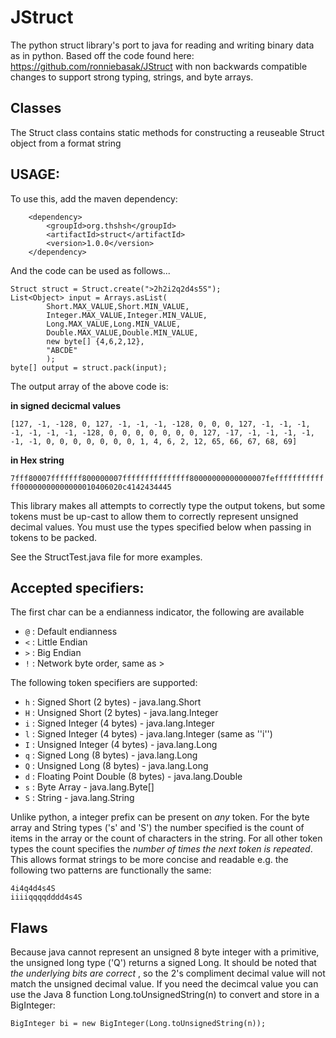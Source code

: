 # JStruct
The python struct library's port to java for reading and writing binary data as in python. Based off the code found here: https://github.com/ronniebasak/JStruct with non backwards compatible changes to support strong typing, strings, and byte arrays.

## Classes
The Struct class contains static methods for constructing a reuseable Struct object from a format string

## USAGE:
To use this, add the maven dependency:

```
	<dependency>
		<groupId>org.thshsh</groupId>
		<artifactId>struct</artifactId>
		<version>1.0.0</version>
	</dependency>
```

And the code can be used as follows...

```
Struct struct = Struct.create(">2h2i2q2d4s5S");
List<Object> input = Arrays.asList(
		Short.MAX_VALUE,Short.MIN_VALUE,
		Integer.MAX_VALUE,Integer.MIN_VALUE,
		Long.MAX_VALUE,Long.MIN_VALUE,
		Double.MAX_VALUE,Double.MIN_VALUE,
		new byte[] {4,6,2,12},
		"ABCDE"
		);
byte[] output = struct.pack(input);
```

The output array of the above code is:

**in signed decicmal values**

``[127, -1, -128, 0, 127, -1, -1, -1, -128, 0, 0, 0, 127, -1, -1, -1, -1, -1, -1, -1, -128, 0, 0, 0, 0, 0, 0, 0, 127, -17, -1, -1, -1, -1, -1, -1, 0, 0, 0, 0, 0, 0, 0, 1, 4, 6, 2, 12, 65, 66, 67, 68, 69]``

**in Hex string**

``7fff80007fffffff800000007fffffffffffffff80000000000000007fefffffffffffff00000000000000010406020c4142434445``

This library makes all attempts to correctly type the output tokens, but some tokens must be up-cast to allow them to correctly represent unsigned decimal values. You must use the types specified below when passing in tokens to be packed.


See the StructTest.java file for more examples.

## Accepted specifiers:
  The first char can be a endianness indicator, the following are available
  * ``@`` : Default endianness
  * ``<`` : Little Endian
  * ``>`` : Big Endian
  * ``!`` : Network byte order, same as >

  The following token specifiers are supported:
  * ``h`` : Signed Short (2 bytes) - java.lang.Short
  * ``H`` : Unsigned Short (2 bytes) - java.lang.Integer
  * ``i`` : Signed Integer (4 bytes) - java.lang.Integer
  * ``l`` : Signed Integer (4 bytes) - java.lang.Integer (same as ''i'')
  * ``I`` : Unsigned Integer (4 bytes) - java.lang.Long
  * ``q`` : Signed Long (8 bytes) - java.lang.Long
  * ``Q`` : Unsigned Long (8 bytes) - java.lang.Long
  * ``d`` : Floating Point Double (8 bytes) - java.lang.Double
  * ``s`` : Byte Array - java.lang.Byte[]
  * ``S`` : String - java.lang.String
  
Unlike python, a integer prefix can be present on *any* token. For the byte array and String types ('s' and 'S') the number specified is the count of items in the array or the count of characters in the string. For all other token types the count specifies the *number of times the next token is repeated*. This allows format strings to be more concise and readable e.g. the following two patterns are functionally the same:

```
4i4q4d4s4S
iiiiqqqqdddd4s4S

```

## Flaws

Because java cannot represent an unsigned 8 byte integer with a primitive, the unsigned long type ('Q') returns a signed Long. It should be noted that *the underlying bits are correct* , so the 2's compliment decimal value will not match the unsigned decimal value. If you need the decimcal value you can use the Java 8 function Long.toUnsignedString(n) to convert and store in a BigInteger:

```
BigInteger bi = new BigInteger(Long.toUnsignedString(n));
```
